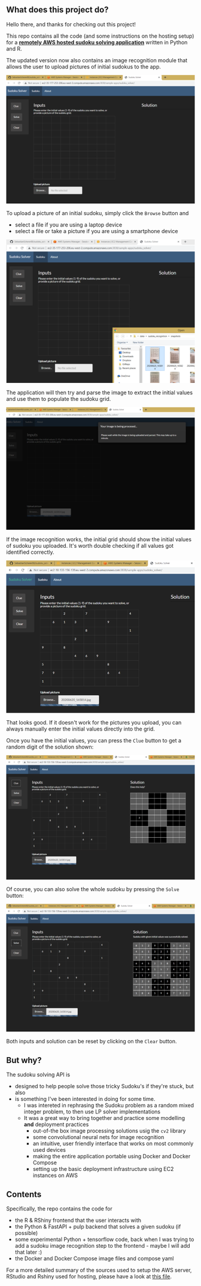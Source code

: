 ## What does this project do?

Hello there, and thanks for checking out this project!

This repo contains all the code (and some instructions on the hosting setup) for a [**remotely AWS hosted sudoku solving application**](http://ec2-18-133-156-139.eu-west-2.compute.amazonaws.com:3838/sample-apps/sudoku_solver/) written in Python and R.

The updated version now also contains an image recognition module that allows the user to upload pictures of initial sudokus to the app.

![The application at the start](./Docs/clear_app.PNG)

To upload a picture of an initial sudoku, simply click the `Browse` button and 
- select a file if you are using a laptop device
- select a file or take a picture if you are using a smartphone device

![Select a picture to upload - centred and aligned pictures have a better chance of getting parsed.](./Docs/upload_pic_app.PNG)

The application will then try and parse the image to extract the initial values and use them to populate the sudoku grid.

![Fingers crossed ...](./Docs/uploaded_pic_parsing_app.PNG)

If the image recognition works, the initial grid should show the initial values of sudoku you uploaded. It's worth double checking if all values got identified correctly.

![Success!](./Docs/uploaded_pic_parsed_app.PNG)

That looks good. If it doesn't work for the pictures you upload, you can always manually enter the initial values directly into the grid.

Once you have the initial values, you can press the `Clue` button to get a random digit of the solution shown:

![Only a peek](./Docs/clued_app.PNG)

Of course, you can also solve the whole sudoku by pressing the `Solve ` button:

![Getting that sweet solved sudoku](./Docs/solved_app.PNG)

Both inputs and solution can be reset by clicking on the `Clear` button.

## But why?

The sudoku solving API is 

- designed to help people solve those tricky Sudoku's if they're stuck, but also
- is something I've been interested in doing for some time. 
	- I was intereted in rephrasing the Sudoku problem as a random mixed integer problem, to then use LP solver implementations
	- It was a great way to bring together and practice some modelling **and** deployment practices
		- out-of-the box image processing solutions usig the `cv2` library
		- some convolutional neural nets for image recognition
		- an intuitive, user friendly interface that works on most commonly used devices
		- making the entire application portable using Docker and Docker Compose
		- setting up the basic deployment infrastructure using EC2 instances on AWS
## Contents

Specifically, the repo contains the code for

- the R & RShiny frontend that the user interacts with
- the Python & FastAPI + pulp backend that solves a given sudoku (if possible)
- some experimental Python + tensorflow code, back when I was trying to add a sudoku image recognition step to the frontend - maybe I will add that later :)
- the Docker and Docker Compose image files and compose yaml

For a more detailed summary of the sources used to setup the AWS server, RStudio and Rshiny used for hosting, please have a look at [this file](./R/r_shiny_app/about.md).